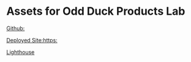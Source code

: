 # Assets for Odd Duck Products Lab

[Github:](https://github.com/outlandico/odd_duck_products.git)

[Deployed Site:https:](//outlandico.github.io/odd_duck_products)

[Lighthouse](<Screenshot (3220).png>)